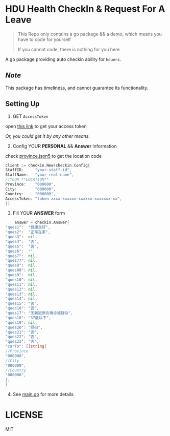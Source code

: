 # HDU Health CheckIn & Request For A Leave

> This Repo only contains a go package && a demo, which means you have to code for yourself
>
>If you cannot code, there is nothing for you here

A go package providing auto checkin ability for `hduers`.

## *Note*

This package has timeliness, and cannot guarantee its functionality.

## Setting Up

1. GET `AccessToken`

open [this link](https://api.hduhelp.com/login/direct/yiban?clientID=healthcheckin&redirect=https%3A%2F%2Fhealthcheckin.hduhelp.com%2F%23%2Fauth)
to get your access token

*Or, you could get it by any other means.*

2. Config YOUR **PERSONAL** && **Answer** Information

check [province.json5](province.json5) to get the location code

```go
client := checkin.New(checkin.Config{
StaffID:     "your-staff-id",
StaffName:   "your-real-name",
//YOUR **LOCATION**
Province:    "000000",
City:        "000000",
Country:     "000000",
AccessToken: "token xxxx-xxxxxx-xxxxxx-xxxxxxx-xx",
})
```

3. Fill YOUR **ANSWER** form

```go
    answer = checkin.Answer{
"ques1":  "健康良好",
"ques2":  "正常在家",
"ques3":  nil,
"ques4":  "否",
"ques5":  "否",
"ques6":  "",
"ques7":  nil,
"ques77": nil,
"ques8":  nil,
"ques88": nil,
"ques9":  nil,
"ques10": nil,
"ques11": nil,
"ques12": nil,
"ques13": nil,
"ques14": nil,
"ques15": "否",
"ques16": "否",
"ques17": "无新冠肺炎确诊或疑似",
"ques18": "37度以下",
"ques19": nil,
"ques20": "绿码",
"ques21": "否",
"ques22": "否",
"ques23": "否",
"carTo": []string{
//Province
"000000",
//City
"000000",
//Country
"000000",
},
}
```

4. See [main.go](main.go) for more details

# LICENSE

MIT
